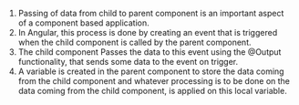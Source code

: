 1. Passing of data from child to parent component is an important aspect of a component based application.
2. In Angular, this process is done by creating an event that is triggered when the child component is called by the parent component.
3. The child component Passes the data to this event using the @Output functionality, that sends some data to the event on trigger.
4. A variable is created in the parent component to store the data coming from the child component and whatever processing is to be done on the data coming from the child component, is applied on this local variable.